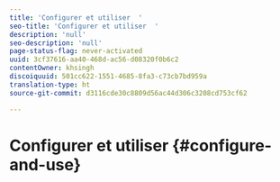 ```yaml
---
title: 'Configurer et utiliser  '
seo-title: 'Configurer et utiliser  '
description: 'null'
seo-description: 'null'
page-status-flag: never-activated
uuid: 3cf37616-aa40-468d-ac56-d08320f0b6c2
contentOwner: khsingh
discoiquuid: 501cc622-1551-4685-8fa3-c73cb7bd959a
translation-type: ht
source-git-commit: d3116cde30c8809d56ac44d306c3208cd753cf62

---
```



# Configurer et utiliser  {#configure-and-use}

